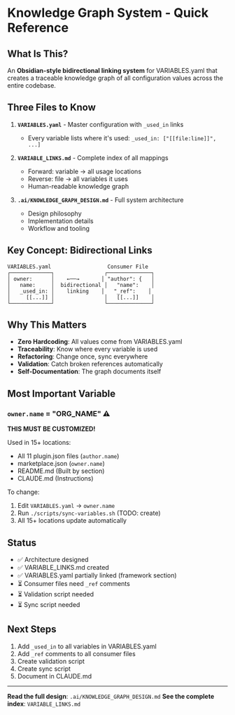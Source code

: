 # Knowledge Graph System - Quick Reference

## What Is This?

An **Obsidian-style bidirectional linking system** for VARIABLES.yaml that creates a traceable knowledge graph of all configuration values across the entire codebase.

## Three Files to Know

1. **`VARIABLES.yaml`** - Master configuration with `_used_in` links
   - Every variable lists where it's used: `_used_in: ["[[file:line]]", ...]`

2. **`VARIABLE_LINKS.md`** - Complete index of all mappings
   - Forward: variable → all usage locations
   - Reverse: file → all variables it uses
   - Human-readable knowledge graph

3. **`.ai/KNOWLEDGE_GRAPH_DESIGN.md`** - Full system architecture
   - Design philosophy
   - Implementation details
   - Workflow and tooling

## Key Concept: Bidirectional Links

```
VARIABLES.yaml                  Consumer File
┌─────────────┐                ┌──────────────┐
│ owner:      │    ←──→       │ "author": {   │
│   name:     │  bidirectional │   "name":    │
│   _used_in: │    linking    │   "_ref":    │
│     [[...]] │                │   [[...]]    │
└─────────────┘                └──────────────┘
```

## Why This Matters

- **Zero Hardcoding**: All values come from VARIABLES.yaml
- **Traceability**: Know where every variable is used
- **Refactoring**: Change once, sync everywhere
- **Validation**: Catch broken references automatically
- **Self-Documentation**: The graph documents itself

## Most Important Variable

### `owner.name` = "ORG_NAME" ⚠️

**THIS MUST BE CUSTOMIZED!**

Used in 15+ locations:
- All 11 plugin.json files (`author.name`)
- marketplace.json (`owner.name`)
- README.md (Built by section)
- CLAUDE.md (Instructions)

To change:
1. Edit `VARIABLES.yaml` → `owner.name`
2. Run `./scripts/sync-variables.sh` (TODO: create)
3. All 15+ locations update automatically

## Status

- ✅ Architecture designed
- ✅ VARIABLE_LINKS.md created
- ✅ VARIABLES.yaml partially linked (framework section)
- ⏳ Consumer files need `_ref` comments
- ⏳ Validation script needed
- ⏳ Sync script needed

## Next Steps

1. Add `_used_in` to all variables in VARIABLES.yaml
2. Add `_ref` comments to all consumer files
3. Create validation script
4. Create sync script
5. Document in CLAUDE.md

---

**Read the full design**: `.ai/KNOWLEDGE_GRAPH_DESIGN.md`
**See the complete index**: `VARIABLE_LINKS.md`
